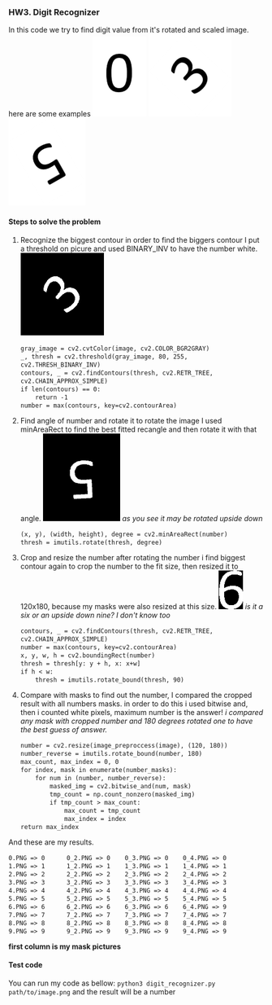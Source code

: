 ### HW3. Digit Recognizer

In this code we try to find digit value from it's rotated and scaled image. \
here are some examples
![0](numbers/0.PNG) ![3](numbers/3_3.PNG) ![6](numbers/5_3.PNG)

#### Steps to solve the problem
1. Recognize the biggest contour
    in order to find the biggers contour I put a threshold on picure and used BINARY_INV to have the number white.
    ![thresh](res/3_Threshold.png)
    
    ```
    gray_image = cv2.cvtColor(image, cv2.COLOR_BGR2GRAY)
    _, thresh = cv2.threshold(gray_image, 80, 255, cv2.THRESH_BINARY_INV)
    contours, _ = cv2.findContours(thresh, cv2.RETR_TREE, cv2.CHAIN_APPROX_SIMPLE)
    if len(contours) == 0:
        return -1
    number = max(contours, key=cv2.contourArea)
    ```

2. Find angle of number and rotate it
    to rotate the image I used minAreaRect to find the best fitted recangle and then rotate it with that angle.
    ![rotated](res/5_rotated.png)
    *as you see it may be rotated upside down*
    ```
    (x, y), (width, height), degree = cv2.minAreaRect(number)
    thresh = imutils.rotate(thresh, degree)
    ```

3. Crop and resize the number
    after rotating the number i find biggest contour again to crop the number to the fit size, then resized it to 120x180, because my masks were also resized at this size.
    ![cropped](res/6_cropped.png)
    *is it a six or an upside down nine? I don't know too*
    ```
    contours, _ = cv2.findContours(thresh, cv2.RETR_TREE, cv2.CHAIN_APPROX_SIMPLE)
    number = max(contours, key=cv2.contourArea)
    x, y, w, h = cv2.boundingRect(number)
    thresh = thresh[y: y + h, x: x+w]
    if h < w:
        thresh = imutils.rotate_bound(thresh, 90)
    ```

4. Compare with masks
    to find out the number, I compared the cropped result with all numbers masks. in order to do this i used bitwise and, then i counted white pixels, maximum number is the answer!
    *i compared any mask with cropped number and 180 degrees rotated one to have the best guess of answer.*
    ```
    number = cv2.resize(image_preproccess(image), (120, 180))
    number_reverse = imutils.rotate_bound(number, 180)
    max_count, max_index = 0, 0
    for index, mask in enumerate(number_masks):
        for num in (number, number_reverse):
            masked_img = cv2.bitwise_and(num, mask)
            tmp_count = np.count_nonzero(masked_img)
            if tmp_count > max_count:
                max_count = tmp_count
                max_index = index
    return max_index

    ```

And these are my results.
```
0.PNG => 0      0_2.PNG => 0    0_3.PNG => 0    0_4.PNG => 0    
1.PNG => 1      1_2.PNG => 1    1_3.PNG => 1    1_4.PNG => 1    
2.PNG => 2      2_2.PNG => 2    2_3.PNG => 2    2_4.PNG => 2    
3.PNG => 3      3_2.PNG => 3    3_3.PNG => 3    3_4.PNG => 3    
4.PNG => 4      4_2.PNG => 4    4_3.PNG => 4    4_4.PNG => 4    
5.PNG => 5      5_2.PNG => 5    5_3.PNG => 5    5_4.PNG => 5    
6.PNG => 6      6_2.PNG => 6    6_3.PNG => 6    6_4.PNG => 9    
7.PNG => 7      7_2.PNG => 7    7_3.PNG => 7    7_4.PNG => 7    
8.PNG => 8      8_2.PNG => 8    8_3.PNG => 8    8_4.PNG => 8    
9.PNG => 9      9_2.PNG => 9    9_3.PNG => 9    9_4.PNG => 9
```
__first column is my mask pictures__

#### Test code
You can run my code as bellow:
`python3 digit_recognizer.py path/to/image.png`
and the result will be a number